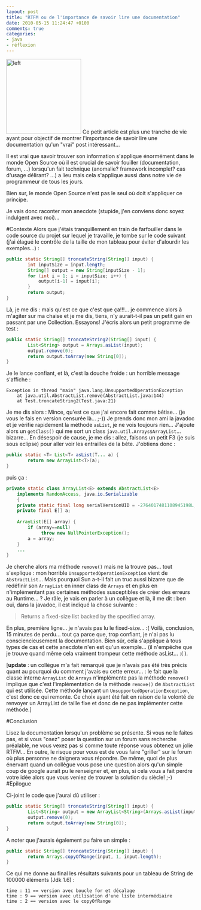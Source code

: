 ```yaml
---
layout: post
title: "RTFM ou de l'importance de savoir lire une documentation"
date: 2010-05-15 11:24:47 +0100
comments: true
categories: 
- java
- réflexion
---
```

<img height="200" src="http://farm1.static.flickr.com/100/291194341_5d141633c8.jpg" width="200" alt="left"/>
Ce petit article est plus une tranche de vie ayant pour objectif de montrer l'importance de savoir lire une documentation qu'un "vrai" post intéressant...

Il est vrai que savoir trouver son information s'applique énormément dans le monde Open Source où il est crucial de savoir fouiller (documentation, forum, ...) lorsqu'un fait technique (anomalie? framework incomplet? cas d'usage délirant? ...) a lieu mais cela s'applique aussi dans notre vie de programmeur de tous les jours.

 
Bien sur, le monde Open Source n'est pas le seul où doit s'appliquer ce principe.

Je vais donc raconter mon anecdote (stupide, j'en conviens donc soyez indulgent avec moi)...
<!-- more -->
#Contexte
Alors que j'étais tranquillement en train de farfouiller dans le code source du projet sur lequel je travaille, je tombe sur le code suivant (j'ai élagué le contrôle de la taille de mon tableau pour éviter d'alourdir les exemples...) :
```java
public static String[] troncateString(String[] input) {
        int inputSize = input.length;
        String[] output = new String[inputSize - 1];
        for (int i = 1; i < inputSize; i++) {
            output[i-1] = input[i];
        }
        return output;
}
```
Là, je me dis : mais qu'est ce que c'est que ça!!!... je commence alors à m'agiter sur ma chaise et je me dis, tiens, n'y aurait-t-il pas un petit gain en passant par une Collection. Essayons! J'écris alors un petit programme de test :
```java
public static String[] troncateString2(String[] input) {
        List<String> output = Arrays.asList(input);
        output.remove(0);
        return output.toArray(new String[0]);
}
```
Je le lance confiant, et là, c'est la douche froide : un horrible message s'affiche :

```text
Exception in thread "main" java.lang.UnsupportedOperationException
    at java.util.AbstractList.remove(AbstractList.java:144)
    at Test.troncateString2(Test.java:21)
```
Je me dis alors : Mince, qu'est ce que j'ai encore fait comme bêtise... (je vous le fais en version censurée là... ;-)) Je prends donc mon ami la javadoc et je vérifie rapidement la méthode `asList`, je ne vois toujours rien... J'ajoute alors un `getClass()` qui me sort un class `java.util.Arrays$ArrayList`... bizarre... En désespoir de cause, je me dis : allez, faisons un petit F3 (je suis sous eclipse) pour aller voir les entrailles de la bête. J'obtiens donc :
```java
public static <T> List<T> asList(T... a) {
        return new ArrayList<T>(a);
}
```
puis ça :
```java
private static class ArrayList<E> extends AbstractList<E>
    implements RandomAccess, java.io.Serializable
    {
    private static final long serialVersionUID = -2764017481108945198L;
    private final E[] a;
 
    ArrayList(E[] array) {
        if (array==null)
             throw new NullPointerException();
        a = array;
    }
    ...
}
```
Je cherche alors ma méthode `remove()` mais ne la trouve pas... tout s'explique : mon horrible `UnsupportedOperationException` vient de `AbstractList`... Mais pourquoi Sun a-t-il fait un truc aussi bizarre que de redéfinir son `ArrayList` en inner class de `Arrays` et en plus en n'implémentant pas certaines méthodes susceptibles de créer des erreurs au Runtime... ? Je râle, je vais en parler à un collègue et là, il me dit : ben oui, dans la javadoc, il est indiqué la chose suivante :

>Returns a fixed-size list backed by the specified array.

En plus, première ligne... je n'avais pas lu le fixed-size... :( Voilà, conclusion, 15 minutes de perdu... tout ça parce que, trop confiant, je n'ai pas lu consciencieusement la documentation. Bien sûr, cela s'applique à tous types de cas et cette anecdote n'en est qu'un exemple... (il n'empêche que je trouve quand même cela vraiment trompeur cette méthode asList... :( ).

[__update__ : un collègue m'a fait remarqué que je n'avais pas été très précis quant au pourquoi du comment j'avais eu cette erreur... : le fait que la classe interne `ArrayList` de `Arrays` n'implémente pas la méthode `remove()` implique que c'est l'implémentation de la méthode `remove()` de `AbstractList` qui est utilisée. Cette méthode lançant un `UnsupportedOperationException`, c'est donc ce qui remonte. Ce choix ayant été fait en raison de la volonté de renvoyer un ArrayList de taille fixe et donc de ne pas implémenter cette méthode.]

#Conclusion

Lisez la documentation lorsqu'un problème se présente. Si vous ne le faites pas, et si vous "osez" poser la question sur un forum sans recherche préalable, ne vous vexez pas si comme toute réponse vous obtenez un jolie RTFM... En outre, le risque pour vous est de vous faire "griller" sur le forum où plus personne ne daignera vous répondre. De même, quoi de plus énervant quand un collègue vous pose une question alors qu'un simple coup de google aurait pu le renseigner et, en plus, si cela vous a fait perdre votre idée alors que vous veniez de trouver la solution du siècle! ;-)
#Epilogue

Ci-joint le code que j'aurai dû utiliser :

```java
public static String[] troncateString(String[] input) {
        List<String> output = new ArrayList<String>(Arrays.asList(input));
        output.remove(0);
        return output.toArray(new String[0]);
}
```
A noter que j'aurais également pu faire un simple :
```java
public static String[] troncateString(String[] input) {
        return Arrays.copyOfRange(input, 1, input.length);
}
```
Ce qui me donne au final les résultats suivants pour un tableau de String de 100000 éléments (Jdk 1.6) :
```text
time : 11 == version avec boucle for et décalage
time : 9 == version avec utilisation d'une liste intermédiaire
time : 2 == version avec le copyOfRange
```